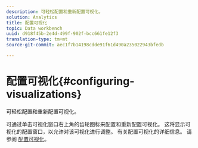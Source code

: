 ```yaml
---
description: 可轻松配置和重新配置可视化。
solution: Analytics
title: 配置可视化
topic: Data workbench
uuid: d918f45b-2e4d-499f-902f-bcc661fe12f3
translation-type: tm+mt
source-git-commit: aec1f7b14198cdde91f61d490a235022943bfedb

---
```



# 配置可视化{#configuring-visualizations}

可轻松配置和重新配置可视化。

可通过单击可视化窗口右上角的齿轮图标来配置和重新配置可视化。 这将显示可视化的配置窗口，以允许对该可视化进行调整。 有关配置可视化的详细信息。 请参阅 [配置可视化](../../../../home/c-adobe-data-workbench-dashboard/c-visualizations/c-configuring-visualizations.md#concept-edc3c7270ffe429c9aab8ceca429b570)。
